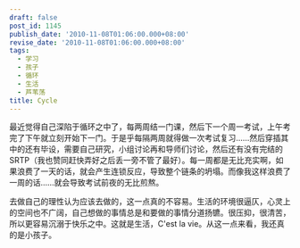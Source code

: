 ```yaml
---
draft: false
post_id: 1145
publish_date: '2010-11-08T01:06:00.000+08:00'
revise_date: '2010-11-08T01:06:00.000+08:00'
tags:
  - 学习
  - 孩子
  - 循环
  - 生活
  - 芦苇荡
title: Cycle
---
```


最近觉得自己深陷于循环之中了，每两周结一门课，然后下一个周一考试，上午考完了下午就立刻开始下一门。于是乎每隔两周就得做一次考试复习……然后穿插其中的还有毕设，需要自己研究，小组讨论再和导师们讨论，然后还有没有完结的 SRTP（我也赞同赶快弄好之后丢一旁不管了最好）。每一周都是无比充实啊，如果浪费了一天的话，就会产生连锁反应，导致整个链条的坍塌。而像我这样浪费了一周的话……就会导致考试前夜的无比煎熬。

去做自己的理性认为应该去做的，这一点真的不容易。生活的环境很逼仄，心灵上的空间也不广阔，自己想做的事情总是和要做的事情分道扬镳。很压抑，很清苦，所以更容易沉溺于快乐之中。这就是生活，C'est la vie。从这一点来看，我还真的是小孩子。
